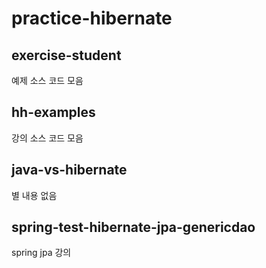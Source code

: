 # practice-hibernate

## exercise-student
예제 소스 코드 모음

## hh-examples
강의 소스 코드 모음

## java-vs-hibernate
별 내용 없음

## spring-test-hibernate-jpa-genericdao
spring jpa 강의
